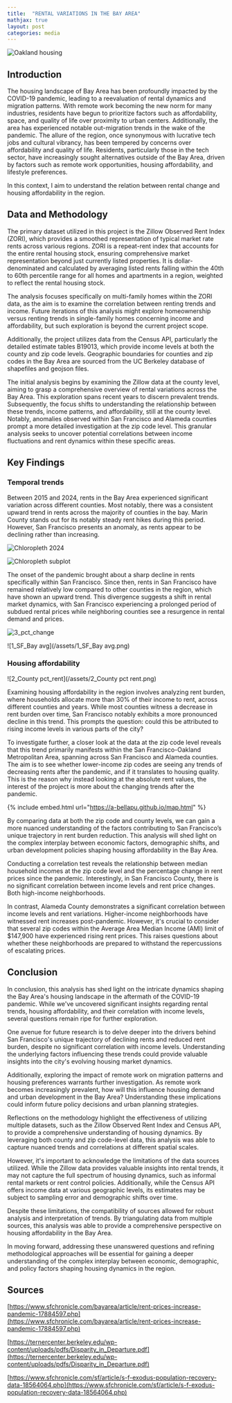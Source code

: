 ```yaml
---
title:  "RENTAL VARIATIONS IN THE BAY AREA"
mathjax: true
layout: post
categories: media
---
```


![Oakland housing](https://www.essexapartmenthomes.com/-/media/Project/EssexPropertyTrust/Sites/EssexApartmentHomes/Blog/2020/2020-03-13-Oakland-Cultural-Hub-of-the-East-Bay/Oakland-Cultural-Hub-of-the-East-Bay-2-Downtown-Oakland.jpg)


## Introduction

The housing landscape of Bay Area has been profoundly impacted by the COVID-19 pandemic, leading to a reevaluation of rental dynamics and migration patterns. With remote work becoming the new norm for many industries, residents have begun to prioritize factors such as affordability, space, and quality of life over proximity to urban centers. Additionally, the area has experienced notable out-migration trends in the wake of the pandemic. The allure of the region, once synonymous with lucrative tech jobs and cultural vibrancy, has been tempered by concerns over affordability and quality of life. Residents, particularly those in the tech sector, have increasingly sought alternatives outside of the Bay Area, driven by factors such as remote work opportunities, housing affordability, and lifestyle preferences.

In this context, I aim to understand the relation between rental change and housing affordability in the region.


## Data and Methodology

The primary dataset utilized in this project is the Zillow Observed Rent Index (ZORI), which provides a smoothed representation of typical market rate rents across various regions. ZORI is a repeat-rent index that accounts for the entire rental housing stock, ensuring comprehensive market representation beyond just currently listed properties. It is dollar-denominated and calculated by averaging listed rents falling within the 40th to 60th percentile range for all homes and apartments in a region, weighted to reflect the rental housing stock.

The analysis focuses specifically on multi-family homes within the ZORI data, as the aim is to examine the correlation between renting trends and income. Future iterations of this analysis might explore homeownership versus renting trends in single-family homes concerning income and affordability, but such exploration is beyond the current project scope.

Additionally, the project utilizes data from the Census API, particularly the detailed estimate tables B19013, which provide income levels at both the county and zip code levels. Geographic boundaries for counties and zip codes in the Bay Area are sourced from the UC Berkeley database of shapefiles and geojson files.

The initial analysis begins by examining the Zillow data at the county level, aiming to grasp a comprehensive overview of rental variations across the Bay Area. This exploration spans recent years to discern prevalent trends. Subsequently, the focus shifts to understanding the relationship between these trends, income patterns, and affordability, still at the county level. Notably, anomalies observed within San Francisco and Alameda counties prompt a more detailed investigation at the zip code level. This granular analysis seeks to uncover potential correlations between income fluctuations and rent dynamics within these specific areas.



## Key Findings

### Temporal trends

Between 2015 and 2024, rents in the Bay Area experienced significant variation across different counties. Most notably, there was a consistent upward trend in rents across the majority of counties in the bay. Marin County stands out for its notably steady rent hikes during this period. However, San Francisco presents an anomaly, as rents appear to be declining rather than increasing.

![Chloropleth 2024](/assets/chloropleth_2024.png)


![Chloropleth subplot](/assets/chloropleth_subplots.png)


The onset of the pandemic brought about a sharp decline in rents specifically within San Francisco. Since then, rents in San Francisco have remained relatively low compared to other counties in the region, which have shown an upward trend. This divergence suggests a shift in rental market dynamics, with San Francisco experiencing a prolonged period of subdued rental prices while neighboring counties see a resurgence in rental demand and prices.

![3_pct_change](/assets/3_pct_change.png)


![1_SF_Bay avg](/assets/1_SF_Bay avg.png)


### Housing affordability

![2_County pct_rent](/assets/2_County pct rent.png)


Examining housing affordability in the region involves analyzing rent burden, where households allocate more than 30% of their income to rent, across different counties and years. While most counties witness a decrease in rent burden over time, San Francisco notably exhibits a more pronounced decline in this trend. This prompts the question: could this be attributed to rising income levels in various parts of the city?

To investigate further, a closer look at the data at the zip code level reveals that this trend primarily manifests within the San Francisco-Oakland Metropolitan Area, spanning across San Francisco and Alameda counties. The aim is to see whether lower-income zip codes are seeing any trends of decreasing rents after the pandemic, and if it translates to housing quality. This is the reason why instead looking at the absolute rent values, the interest of the project is more about the changing trends after the pandemic.

{% include embed.html url="https://a-bellapu.github.io/map.html" %}

By comparing data at both the zip code and county levels, we can gain a more nuanced understanding of the factors contributing to San Francisco’s unique trajectory in rent burden reduction. This analysis will shed light on the complex interplay between economic factors, demographic shifts, and urban development policies shaping housing affordability in the Bay Area.

Conducting a correlation test reveals the relationship between median household incomes at the zip code level and the percentage change in rent prices since the pandemic. Interestingly, in San Francisco County, there is no significant correlation between income levels and rent price changes. Both high-income neighborhoods.

In contrast, Alameda County demonstrates a significant correlation between income levels and rent variations. Higher-income neighborhoods have witnessed rent increases post-pandemic. However, it's crucial to consider that several zip codes within the Average Area Median Income (AMI) limit of $147,900 have experienced rising rent prices. This raises questions about whether these neighborhoods are prepared to withstand the repercussions of escalating prices.

## Conclusion
In conclusion, this analysis has shed light on the intricate dynamics shaping the Bay Area's housing landscape in the aftermath of the COVID-19 pandemic. While we've uncovered significant insights regarding rental trends, housing affordability, and their correlation with income levels, several questions remain ripe for further exploration.

One avenue for future research is to delve deeper into the drivers behind San Francisco's unique trajectory of declining rents and reduced rent burden, despite no significant correlation with income levels. Understanding the underlying factors influencing these trends could provide valuable insights into the city's evolving housing market dynamics.

Additionally, exploring the impact of remote work on migration patterns and housing preferences warrants further investigation. As remote work becomes increasingly prevalent, how will this influence housing demand and urban development in the Bay Area? Understanding these implications could inform future policy decisions and urban planning strategies.

Reflections on the methodology highlight the effectiveness of utilizing multiple datasets, such as the Zillow Observed Rent Index and Census API, to provide a comprehensive understanding of housing dynamics. By leveraging both county and zip code-level data, this analysis was able to capture nuanced trends and correlations at different spatial scales.

However, it's important to acknowledge the limitations of the data sources utilized. While the Zillow data provides valuable insights into rental trends, it may not capture the full spectrum of housing dynamics, such as informal rental markets or rent control policies. Additionally, while the Census API offers income data at various geographic levels, its estimates may be subject to sampling error and demographic shifts over time.

Despite these limitations, the compatibility of sources allowed for robust analysis and interpretation of trends. By triangulating data from multiple sources, this analysis was able to provide a comprehensive perspective on housing affordability in the Bay Area.

In moving forward, addressing these unanswered questions and refining methodological approaches will be essential for gaining a deeper understanding of the complex interplay between economic, demographic, and policy factors shaping housing dynamics in the region.


## Sources
[https://www.sfchronicle.com/bayarea/article/rent-prices-increase-pandemic-17884597.php](https://www.sfchronicle.com/bayarea/article/rent-prices-increase-pandemic-17884597.php)

[https://ternercenter.berkeley.edu/wp-content/uploads/pdfs/Disparity_in_Departure.pdf](https://ternercenter.berkeley.edu/wp-content/uploads/pdfs/Disparity_in_Departure.pdf)

[https://www.sfchronicle.com/sf/article/s-f-exodus-population-recovery-data-18564064.php](https://www.sfchronicle.com/sf/article/s-f-exodus-population-recovery-data-18564064.php)

